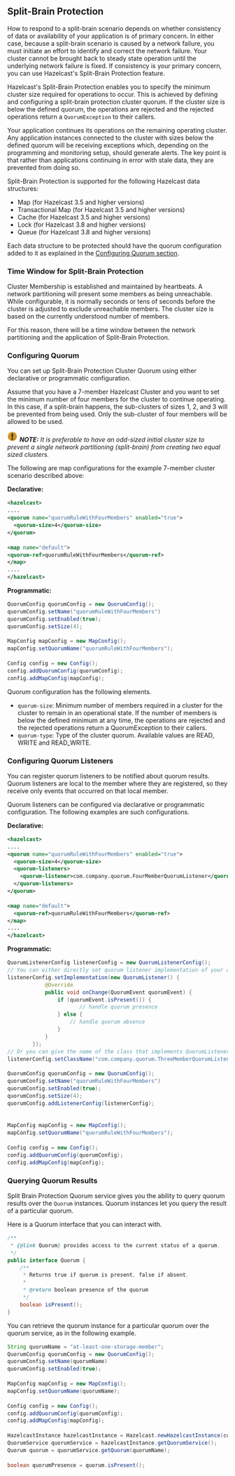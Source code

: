 ## Split-Brain Protection

How to respond to a split-brain scenario depends on whether consistency of data or availability of your application is of primary concern. In either case, because a split-brain scenario is caused by a network failure, you must initiate an effort to identify and correct the network failure. Your cluster cannot be brought back to steady state operation until the underlying network failure is fixed. If consistency is your primary concern, you can use Hazelcast's  Split-Brain Protection feature.

Hazelcast's Split-Brain Protection enables you to specify the minimum cluster size required for operations to occur. This is achieved by defining and configuring a split-brain protection cluster quorum. If the cluster size is below the defined quorum, the operations are rejected and the rejected operations return a `QuorumException` to their callers.

Your application continues its operations on the remaining operating cluster. Any application instances connected to the cluster with sizes below the defined quorum will be receiving exceptions which, depending on the programming and monitoring setup, should generate alerts. The key point is that rather than applications continuing in error with stale data, they are prevented from doing so.

Split-Brain Protection is supported for the following Hazelcast data structures:

* Map (for Hazelcast 3.5 and higher versions)
* Transactional Map (for Hazelcast 3.5 and higher versions)
* Cache (for Hazelcast 3.5 and higher versions)
* Lock (for Hazelcast 3.8 and higher versions)
* Queue (for Hazelcast 3.8 and higher versions)

Each data structure to be protected should have the quorum configuration added to it as explained in the [Configuring Quorum section](#configuring-quorum).

### Time Window for Split-Brain Protection

Cluster Membership is established and maintained by heartbeats. A network partitioning will present some members as being unreachable. While configurable, it is normally seconds or tens of seconds before the cluster is adjusted to exclude unreachable members. The cluster size is based on the currently understood number of members. 

For this reason, there will be a time window between the network partitioning and the application of Split-Brain Protection. 


### Configuring Quorum

You can set up Split-Brain Protection Cluster Quorum using either declarative or programmatic configuration.

Assume that you have a 7-member Hazelcast Cluster and you want to set the minimum number of four members for the cluster to continue operating. In this case, if a split-brain happens, the sub-clusters of sizes 1, 2, and 3 will be prevented from being used. Only the sub-cluster of four members will be allowed to be used.

![image](images/NoteSmall.jpg) ***NOTE:*** *It is preferable to have an odd-sized initial cluster size to prevent a single network partitioning (split-brain) from creating two equal sized clusters.*


The following are map configurations for the example 7-member cluster scenario described above:

**Declarative:**

```xml
<hazelcast>
....
<quorum name="quorumRuleWithFourMembers" enabled="true">
  <quorum-size>4</quorum-size>
</quorum>

<map name="default">
<quorum-ref>quorumRuleWithFourMembers</quorum-ref>
</map>
....
</hazelcast>

```

**Programmatic:**

```java
QuorumConfig quorumConfig = new QuorumConfig();
quorumConfig.setName("quorumRuleWithFourMembers")
quorumConfig.setEnabled(true);
quorumConfig.setSize(4);

MapConfig mapConfig = new MapConfig();
mapConfig.setQuorumName("quorumRuleWithFourMembers");

Config config = new Config();
config.addQuorumConfig(quorumConfig);
config.addMapConfig(mapConfig);

```

Quorum configuration has the following elements.


- `quorum-size`: Minimum number of members required in a cluster for the cluster to remain in an operational state. If the number of members is below the defined minimum at any time, the operations are rejected and the rejected operations return a QuorumException to their callers.
- `quorum-type`: Type of the cluster quorum. Available values are READ, WRITE and READ_WRITE.



### Configuring Quorum Listeners

You can register quorum listeners to be notified about quorum results. Quorum listeners are local to the member where they are registered, so they receive only events that occurred on that local member.

Quorum listeners can be configured via declarative or programmatic configuration. The following examples are such configurations.

**Declarative:**

```xml
<hazelcast>
....
<quorum name="quorumRuleWithFourMembers" enabled="true">
  <quorum-size>4</quorum-size>
  <quorum-listeners>
    <quorum-listener>com.company.quorum.FourMemberQuorumListener</quorum-listener>
  </quorum-listeners>
</quorum>

<map name="default">
  <quorum-ref>quorumRuleWithFourMembers</quorum-ref>
</map>
....
</hazelcast>
```

**Programmatic:**

```java
QuorumListenerConfig listenerConfig = new QuorumListenerConfig();
// You can either directly set quorum listener implementation of your own
listenerConfig.setImplementation(new QuorumListener() {
            @Override
            public void onChange(QuorumEvent quorumEvent) {
                if (quorumEvent.isPresent()) {
                       // handle quorum presence
                } else {
                    // handle quorum absence
                }
            }
        });
// Or you can give the name of the class that implements QuorumListener interface.
listenerConfig.setClassName("com.company.quorum.ThreeMemberQuorumListener");

QuorumConfig quorumConfig = new QuorumConfig();
quorumConfig.setName("quorumRuleWithFourMembers")
quorumConfig.setEnabled(true);
quorumConfig.setSize(4);
quorumConfig.addListenerConfig(listenerConfig);


MapConfig mapConfig = new MapConfig();
mapConfig.setQuorumName("quorumRuleWithFourMembers");

Config config = new Config();
config.addQuorumConfig(quorumConfig);
config.addMapConfig(mapConfig);
```




### Querying Quorum Results

Split Brain Protection Quorum service gives you the ability to query quorum results over the `Quorum` instances. Quorum instances let you query the result of a particular quorum.

Here is a Quorum interface that you can interact with.

```java
/**
 * {@link Quorum} provides access to the current status of a quorum.
 */
public interface Quorum {
    /**
     * Returns true if quorum is present, false if absent.
     *
     * @return boolean presence of the quorum
     */
    boolean isPresent();
}
```
You can retrieve the quorum instance for a particular quorum over the quorum service, as in the following example.

```java
String quorumName = "at-least-one-storage-member";
QuorumConfig quorumConfig = new QuorumConfig();
quorumConfig.setName(quorumName)
quorumConfig.setEnabled(true);

MapConfig mapConfig = new MapConfig();
mapConfig.setQuorumName(quorumName);

Config config = new Config();
config.addQuorumConfig(quorumConfig);
config.addMapConfig(mapConfig);

HazelcastInstance hazelcastInstance = Hazelcast.newHazelcastInstance(config);
QuorumService quorumService = hazelcastInstance.getQuorumService();
Quorum quorum = quorumService.getQuorum(quorumName);

boolean quorumPresence = quorum.isPresent();

```

